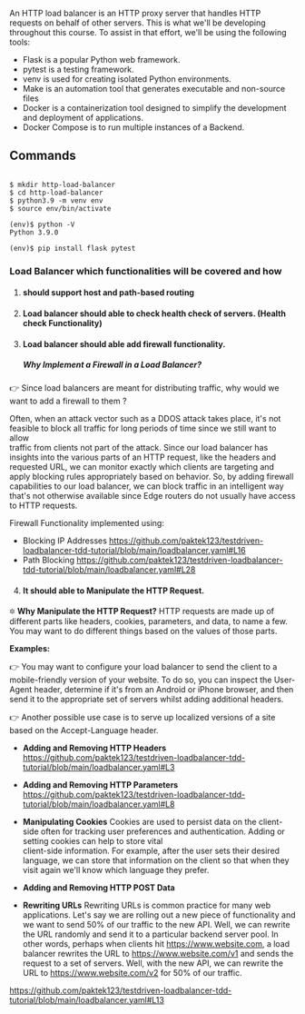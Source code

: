 An HTTP load balancer is an HTTP proxy server that handles HTTP requests on behalf of other servers. This is what we'll be developing throughout this course. To assist in that effort, we'll be using the following tools:

- Flask is a popular Python web framework.
- pytest is a testing framework.
- venv is used for creating isolated Python environments.
- Make is an automation tool that generates executable and non-source files
- Docker is a containerization tool designed to simplify the development and deployment of applications.
- Docker Compose is to run multiple instances of a Backend.

## Commands

```shell

$ mkdir http-load-balancer
$ cd http-load-balancer
$ python3.9 -m venv env
$ source env/bin/activate

(env)$ python -V
Python 3.9.0

(env)$ pip install flask pytest

```
### Load Balancer which functionalities will be covered and how  

1. #### should support host and path-based routing
2. #### Load balancer should able to check health check of servers. (Health check Functionality)
3. #### Load balancer should able add firewall functionality.

   ##### Why Implement a Firewall in a Load Balancer?
  👉 Since load balancers are meant for distributing traffic, why would we want to add a firewall to them ?

  Often, when an attack vector such as a DDOS attack takes place, it's not feasible to block all traffic for long periods of time since we still want to allow  
  traffic from clients not part of the attack. Since our load balancer has insights into the various parts of an HTTP request, like the headers and requested URL, 
  we can monitor exactly which clients are targeting and apply blocking rules appropriately based on behavior. So, by adding firewall capabilities to our load 
  balancer, we can block traffic in an intelligent way that's not otherwise available since Edge routers do not usually have access to HTTP requests.

  Firewall Functionality implemented using:

  - Blocking IP Addresses https://github.com/paktek123/testdriven-loadbalancer-tdd-tutorial/blob/main/loadbalancer.yaml#L16
  - Path Blocking https://github.com/paktek123/testdriven-loadbalancer-tdd-tutorial/blob/main/loadbalancer.yaml#L28


4. #### It should able to Manipulate the HTTP Request. 

  🔯 **Why Manipulate the HTTP Request?**
  HTTP requests are made up of different parts like headers, cookies, parameters, and data, to name a few. You may want to do different things based on the values of those parts.

  **Examples:**

  👉 You may want to configure your load balancer to send the client to a mobile-friendly version of your website. To do so, you can inspect the User-Agent header, determine if it's from an Android or iPhone browser, and then send it to the appropriate set of servers whilst adding additional headers.

  👉 Another possible use case is to serve up localized versions of a site based on the Accept-Language header.

  - **Adding and Removing HTTP Headers**
  https://github.com/paktek123/testdriven-loadbalancer-tdd-tutorial/blob/main/loadbalancer.yaml#L3

  - **Adding and Removing HTTP Parameters**
  https://github.com/paktek123/testdriven-loadbalancer-tdd-tutorial/blob/main/loadbalancer.yaml#L8

  - **Manipulating Cookies**
  Cookies are used to persist data on the client-side often for tracking user preferences and authentication. Adding or setting cookies can help to store vital  
  client-side information. For example, after the user sets their desired language, we can store that information on the client so that when they visit again we'll 
  know which language they prefer.

  - **Adding and Removing HTTP POST Data**
  - **Rewriting URLs**
  Rewriting URLs is common practice for many web applications. Let's say we are rolling out a new piece of functionality and we want to send 50% of our traffic to 
  the new API. Well, we can rewrite the URL randomly and send it to a particular backend server pool. In other words, perhaps when clients hit 
  https://www.website.com, a load balancer rewrites the URL to https://www.website.com/v1 and sends the request to a set of servers. Well, with the new API, we can 
  rewrite the URL to https://www.website.com/v2 for 50% of our traffic.

  https://github.com/paktek123/testdriven-loadbalancer-tdd-tutorial/blob/main/loadbalancer.yaml#L13


